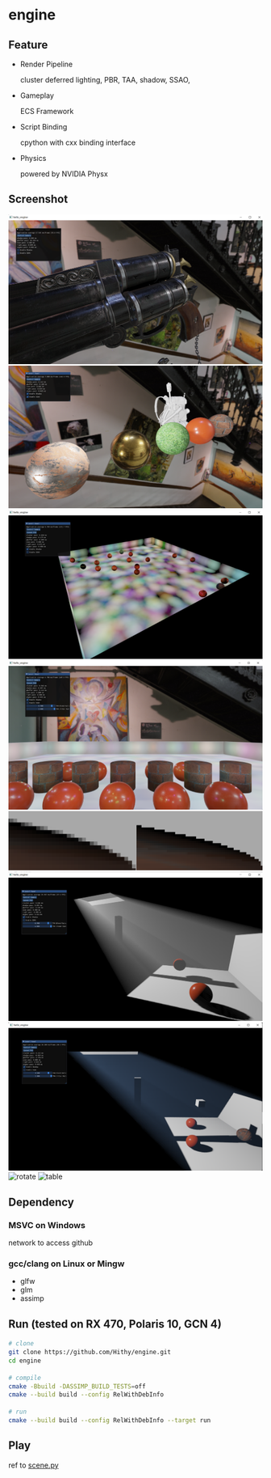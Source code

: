 # engine

## Feature

- Render Pipeline

	cluster deferred lighting, PBR, TAA, shadow, SSAO, 

- Gameplay

	ECS Framework

- Script Binding

	cpython with cxx binding interface

- Physics

	powered by NVIDIA Physx

## Screenshot

![gun](resource/images/screenshot/gun.png)
![ball](resource/images/screenshot/pbr.png)
![cluster](resource/images/screenshot/cluster1000.png)
![taa](resource/images/screenshot/taa.png)
![taa_detail](resource/images/screenshot/taa_detail.png)
![fog_inside](resource/images/screenshot/fog_inside.png)
![fog_ea](resource/images/screenshot/fog_ea.png)
![rotate](resource/images/screenshot/rotate.gif)
![table](resource/images/screenshot/table.gif)

## Dependency

### MSVC on Windows

network to access github

### gcc/clang on Linux or Mingw

- glfw
- glm
- assimp

## Run (tested on RX 470, Polaris 10, GCN 4)


``` bash
# clone
git clone https://github.com/Hithy/engine.git
cd engine

# compile
cmake -Bbuild -DASSIMP_BUILD_TESTS=off
cmake --build build --config RelWithDebInfo

# run
cmake --build build --config RelWithDebInfo --target run
```

## Play

ref to [scene.py](script/ecs/scene.py)

